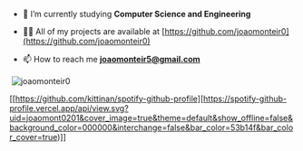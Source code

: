 - 🔭 I’m currently studying **Computer Science and Engineering**

- 👨‍💻 All of my projects are available at [https://github.com/joaomonteir0](https://github.com/joaomonteir0)

- 📫 How to reach me **joaomonteir5@gmail.com**

<p>&nbsp;<img align="center" src="https://github-readme-stats.vercel.app/api?username=joaomonteir0&show_icons=true&locale=en" alt="joaomonteir0" /></p>

[[https://github.com/kittinan/spotify-github-profile][https://spotify-github-profile.vercel.app/api/view.svg?uid=joaomont0201&cover_image=true&theme=default&show_offline=false&background_color=000000&interchange=false&bar_color=53b14f&bar_color_cover=true)]]
